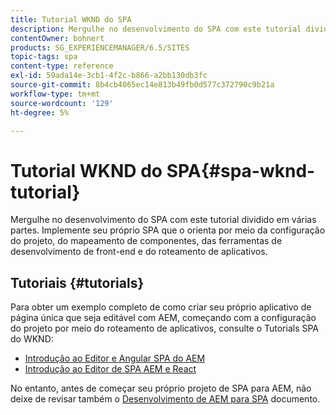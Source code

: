 ```yaml
---
title: Tutorial WKND do SPA
description: Mergulhe no desenvolvimento do SPA com este tutorial dividido em várias partes. Implemente seu próprio SPA que o orienta por meio da configuração do projeto, do mapeamento de componentes, das ferramentas de desenvolvimento de front-end e do roteamento de aplicativos.
contentOwner: bohnert
products: SG_EXPERIENCEMANAGER/6.5/SITES
topic-tags: spa
content-type: reference
exl-id: 59ada14e-3cb1-4f2c-b866-a2bb130db3fc
source-git-commit: 8b4cb4065ec14e813b49fb0d577c372790c9b21a
workflow-type: tm+mt
source-wordcount: '129'
ht-degree: 5%

---
```


# Tutorial WKND do SPA{#spa-wknd-tutorial}

Mergulhe no desenvolvimento do SPA com este tutorial dividido em várias partes. Implemente seu próprio SPA que o orienta por meio da configuração do projeto, do mapeamento de componentes, das ferramentas de desenvolvimento de front-end e do roteamento de aplicativos.

## Tutoriais {#tutorials}

Para obter um exemplo completo de como criar seu próprio aplicativo de página única que seja editável com AEM, começando com a configuração do projeto por meio do roteamento de aplicativos, consulte o Tutorials SPA do WKND:

* [Introdução ao Editor e Angular SPA do AEM](https://experienceleague.adobe.com/docs/experience-manager-learn/getting-started-with-aem-headless/spa-editor/angular/overview.html?lang=en)
* [Introdução ao Editor de SPA AEM e React](https://experienceleague.adobe.com/docs/experience-manager-learn/getting-started-with-aem-headless/spa-editor/react/overview.html)

No entanto, antes de começar seu próprio projeto de SPA para AEM, não deixe de revisar também o [Desenvolvimento de AEM para SPA](/help/sites-developing/spa-architecture.md) documento.
